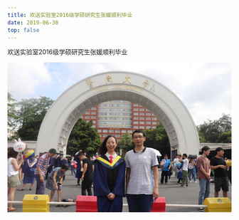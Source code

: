 ```yaml
---
title: 欢送实验室2016级学硕研究生张媛顺利毕业
date: 2019-06-30
top: false
---
```


欢送实验室2016级学硕研究生张媛顺利毕业

![毕业照](./files/d6495aec-50f9-45f5-b6fc-1a1718093031.jpg)
